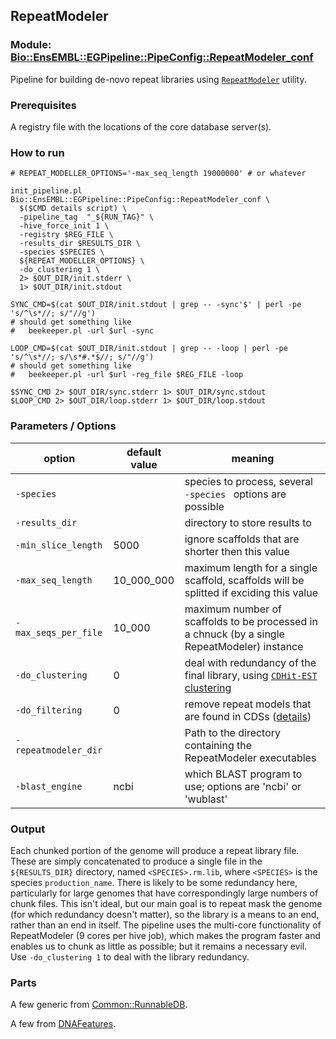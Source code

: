 ## RepeatModeler

### Module: [Bio::EnsEMBL::EGPipeline::PipeConfig::RepeatModeler_conf](../lib/perl/Bio/EnsEMBL/EGPipeline/PipeConfig/RepeatModeler_conf.pm)

Pipeline for building de-novo repeat libraries using [`RepeatModeler`](https://www.repeatmasker.org/RepeatModeler/) utility.

### Prerequisites
A registry file with the locations of the core database server(s).

### How to run

```
# REPEAT_MODELLER_OPTIONS='-max_seq_length 19000000' # or whatever

init_pipeline.pl Bio::EnsEMBL::EGPipeline::PipeConfig::RepeatModeler_conf \
  $($CMD details script) \
  -pipeline_tag  "_${RUN_TAG}" \
  -hive_force_init 1 \
  -registry $REG_FILE \
  -results_dir $RESULTS_DIR \
  -species $SPECIES \
  ${REPEAT_MODELLER_OPTIONS} \
  -do_clustering 1 \
  2> $OUT_DIR/init.stderr \
  1> $OUT_DIR/init.stdout

SYNC_CMD=$(cat $OUT_DIR/init.stdout | grep -- -sync'$' | perl -pe 's/^\s*//; s/"//g')
# should get something like
#   beekeeper.pl -url $url -sync

LOOP_CMD=$(cat $OUT_DIR/init.stdout | grep -- -loop | perl -pe 's/^\s*//; s/\s*#.*$//; s/"//g')
# should get something like
#   beekeeper.pl -url $url -reg_file $REG_FILE -loop

$SYNC_CMD 2> $OUT_DIR/sync.stderr 1> $OUT_DIR/sync.stdout
$LOOP_CMD 2> $OUT_DIR/loop.stderr 1> $OUT_DIR/loop.stdout
```

### Parameters / Options
| option | default value |  meaning | 
| - | - | - |
| `-species` |  | species to process, several `-species ` options are possible
| `-results_dir` | | directory to store results to
| `-min_slice_length` | 5000 | ignore scaffolds that are shorter then this value
| `-max_seq_length` | 10_000_000 | maximum length for a single scaffold, scaffolds will be splitted if exciding this value
| `-max_seqs_per_file` | 10_000 | maximum number of scaffolds to be processed in a chnuck (by a single RepeatModeler) instance
| `-do_clustering` | 0 | deal with redundancy of the final library, using [`CDHit-EST`](http://weizhongli-lab.org/cd-hit/) [clustering](../lib/perl/Bio/EnsEMBL/EGPipeline/DNAFeatures/ClusterRepeatLib.pm)
| `-do_filtering` | 0 | remove repeat models that are found in CDSs ([details](../lib/perl/Bio/EnsEMBL/EGPipeline/DNAFeatures/FilterCustomLib.pm))
| `-repeatmodeler_dir` | | Path to the directory containing the RepeatModeler executables  
| `-blast_engine` | ncbi | which BLAST program to use; options are 'ncbi' or 'wublast' 


### Output
Each chunked portion of the genome will produce a repeat library file.
These are simply concatenated to produce a single file in the `${RESULTS_DIR}` directory,
named `<SPECIES>.rm.lib`, where `<SPECIES>` is the species `production_name`.
There is likely to be some redundancy here, particularly for large genomes that have correspondingly large numbers of chunk files. This isn't ideal, but our main goal is to repeat mask the genome (for which redundancy doesn't matter), so the library is a means to an end, rather than an end in itself. The pipeline uses the multi-core functionality of RepeatModeler (9 cores per hive job), which makes the program faster and enables us to chunk as little as possible; but it remains a necessary evil.
Use `-do_clustering 1` to deal with the library redundancy.

### Parts
A few generic from [Common::RunnableDB](../docs/Common_RunnableDB.md).

A few from [DNAFeatures](../lib/perl/Bio/EnsEMBL/EGPipeline/DNAFeatures/).

